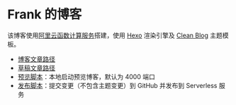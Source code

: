 # Frank 的博客

该博客使用[阿里云函数计算服务](https://www.aliyun.com/product/fc?spm=blog-frank.readme.0.0.0)搭建，使用 [Hexo](https://hexo.io/) 渲染引擎及 [Clean Blog](https://github.com/klugjo/hexo-theme-clean-blog) 主题模板。

- [博客文章路径](src/_posts/)
- [草稿文章路径](src/_drafts/)
- [预览脚本](preview.sh)：本地启动预览博客，默认为 4000 端口
- [发布脚本](deploy.sh)：提交变更（不包含主题变更）到 GitHub 并发布到 Serverless 服务
